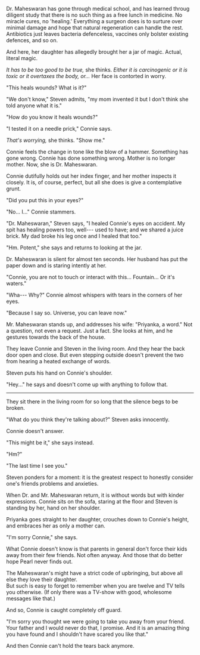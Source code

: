 Dr. Maheswaran has gone through medical school, and has learned throug diligent study
that there is no such thing as a free lunch in medicine. No miracle cures, no 'healing.'
Everything a surgeon does is to surture over minimal damage and hope that
natural regeneration can handle the rest. Antibiotics just leaves bacteria
defenceless, vaccines only bolster existing defences, and so on.

And here, her daughter has allegedly brought her a jar of magic. Actual, literal
magic.

*It has to be too good to be true,* she thinks. *Either it is carcinogenic or it
is toxic or it overtaxes the body, or...* Her face is contorted in worry.

"This heals wounds? What is it?"

"We don't know," Steven admits, "my mom invented it but I don't think she told
anyone what it is."

"How do you know it heals wounds?"

"I tested it on a needle prick," Connie says.

*That's worrying,* she thinks. "Show me."

Connie feels the change in tone like the blow of a hammer. Something has gone
wrong. Connie has done something wrong. Mother is no longer mother. Now, she is
Dr. Maheswaran.

Connie dutifully holds out her index finger, and her mother inspects it closely.
It is, of course, perfect, but all she does is give a contemplative grunt.

"Did you put this in your eyes?"

"No... I..." Connie stammers.

"Dr. Maheswaran," Steven says, "I healed Connie's eyes on accident. My spit has healing
powers too, well--- used to have; and we shared a juice brick. My dad broke his leg once and I
healed that too."

"Hm. Potent," she says and returns to looking at the jar.

Dr. Maheswaran is silent for almost ten seconds. Her husband has put the paper down and
is staring intently at her.

"Connie, you are not to touch or interact with this... Fountain... Or it's waters."

"Wha--- Why?" Connie almost whispers with tears in the corners of her eyes.

"Because I say so. Universe, you can leave now."

Mr. Maheswaran stands up, and addresses his wife: "Priyanka, a word." Not a question,
not even a request. Just a fact. She looks at him, and he gestures towards the back of the house.

They leave Connie and Steven in the living room. And they hear the back door open
and close. But even stepping outside doesn't prevent the two from hearing a heated exchange
of words.

Steven puts his hand on Connie's shoulder.

"Hey..." he says and doesn't come up with anything to follow that.

----

They sit there in the living room for so long that the silence begs to be broken.

"What do you think they're talking about?" Steven asks innocently.

Connie doesn't answer.

"This might be it," she says instead.

"Hm?"

"The last time I see you."

Steven ponders for a moment: it is the greatest respect to honestly consider one's
friends problems and anxieties.

When Dr. and Mr. Maheswaran return, it is without words but with kinder expressions.
Connie sits on the sofa, staring at the floor and Steven is standing by her, hand
on her shoulder.

Priyanka goes straight to her daughter, crouches down to Connie's height,
and embraces her as only a mother can.

"I'm sorry Connie," she says.

What Connie doesn't know is that parents in general don't force their kids away
from their few friends. Not often anyway. And those that do better hope Pearl never
finds out.

The Maheswaran's might have a strict code of upbringing, but
above all else they love their daughter.  
But such is easy to forget to remember when you are twelve and TV tells you otherwise.
(If only there was a TV-show with good, wholesome messages like that.)

And so, Connie is caught completely off guard.

"I'm sorry you thought we were going to take you away from your friend. Your father and I
would never do that, I promise. And it is an amazing thing you have found and I
shouldn't have scared you like that."

And then Connie can't hold the tears back anymore.
